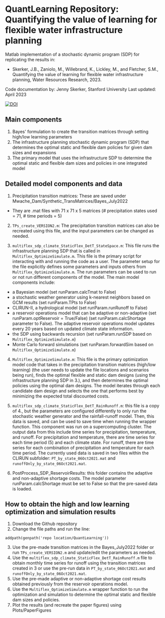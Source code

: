 # QuantLearning Repository: Quantifying the value of learning for flexible water infrastructure planning

Matlab implementation of a stochastic dynamic program (SDP) for replicating the results in:
* Skerker, J.B., Zaniolo, M., Willebrand, K., Lickley, M., and Fletcher, S.M., Quantifying the value of learning for flexible water infrastructure planning, Water Resources Research, 2023. 


Code documentation by: Jenny Skerker, Stanford University
Last updated: April 2023

[![DOI](https://zenodo.org/badge/626448634.svg)](https://zenodo.org/badge/latestdoi/626448634)

## Main components

1. Bayes' formulation to create the transition matrices through setting high/low learning parameters
2. The infrastructure planning stochastic dynamic program (SDP) that determines the optimal static and flexible dam policies for given dam sizes and expansions
3. The primary model that uses the infrastructure SDP to determine the optimal static and flexible dam sizes and policies in one integrated model

## Detailed model components and data

1. Precipitation transition matrices: These are saved under Mwache_Dam/Synthetic_TransMatrices/Bayes_July2022
* They are .mat files with 71 x 71 x 5 matrices (# precipitation states used = 71, # time periods = 5)

2. `TPs_create_VERSION2.m`: The precipitation transition matrices can also be recreated using this file, and the input parameters can be changed as needed.

3. `multiflex_sdp_climate_StaticFlex_DetT_StateSpace.m`: This file runs the infrastructure planning SDP that is called in `Multiflex_OptimizeSimulate.m`. This file is the primary script for interacting with and running the code as a user. The parameter setup for the file explicitly defines some parameters and inputs others from `Multiflex_OptimizeSimulate.m`. The run parameters can be used to run or not run different components of the model. The main model components include: 
* a Bayesian model (set runParam.calcTmat to False)
* a stochastic weather generator using k-nearest neighbors based on GCM results (set runParam.TPts to False)
* CLIRUN-II, a hydrological model (set runParam.runRunoff to False)
* a reservoir operations model that can be adaptive or non-adaptive (set runParam.optReservoir = True/False) (set runParam.calcShortage parameter to False). The adaptive reservoir operations model updates every 20 years based on updated climate state information.
* the SDP using backwards recursion (set runParam.runSDP based on `Multiflex_OptimizeSimulate.m`)
* Monte Carlo forward simulations (set runParam.forwardSim based on `Multiflex_OptimizeSimulate.m`)

4. `Multiflex_OptimizeSimulate.m`: This file is the primary optimization model code that takes in the precipitation transition matrices (high/low learning) (the user needs to update the file locations and scenarios being run), finds the optimal flexible and static dam designs (using the infrastructure planning SDP in 3.), and then determines the optimal policies using the optimal dam designs. The model iterates through each candidate dam design and selects the one that performs best by minimizing the expected total discounted costs. 

5. `multiflex_sdp_climate_StaticFlex_DetT_RainRunoff.m`: this file is a copy of 4., but the parameters are configured differently to only run the stochastic weather generator and the rainfall-runoff model. Then, this data is saved, and can be used to save time when running the wrapper function. This component was run on a supercomputing cluster. The output data from this include time series for precipitation, temperature, and runoff. For precipitation and temperature, there are time series for each time period (5) and each climate state. For runoff, there are time series for each combination of precipitation and temperature for each time period. The currently used data is saved in two files within the CLIRUN subfolder: `PT_by_state_06Oct2021.mat` and `runoffOnly_by_state_06Oct2021.mat`.

6. PostProcess_SDP_ReservoirResults: this folder contains the adaptive and non-adaptive shortage costs. The model parameter runParam.calcShortage must be set to False so that the pre-saved data is loaded. 

## How to obtain the high and low learning optimization and simulation results

1. Download the Github repository
2. Change the file paths and run the line: 
```
addpath(genpath('repo location/QuantLearning'))
```
3. Use the pre-made transition matrices in the Bayes_July2022 folder or run `TPs_create_VERSION2.m` and update/edit the parameters as needed.
4. Use the `multiflex_sdp_climate_StaticFlex_DetT_RainRunoff.m` file to obtain monthly time series for runoff using the transition matrices created in 3 or use the pre-run data in `PT_by_state_06Oct2021.mat` and `runoffOnly_by_state_06Oct2021.mat`.
5. Use the pre-made adaptive or non-adaptive shortage cost results obtained previously from the reservoir operations model.
6. Use the `Multiflex_OptimizeSimulate.m` wrapper function to run the optimization and simulation to determine the optimal static and flexible dam sizes and policies.
7. Plot the results (and recreate the paper figures) using Plots/PaperFigures
